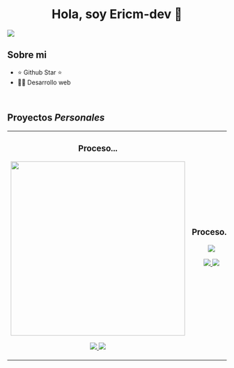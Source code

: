 <div align="center">
<h1 align="center">Hola, soy <a>Ericm-dev</a> 👋</h1>
</div>
<img src="#">

## Sobre mi

- ⭐ Github Star ⭐ 
- 👨‍💻 Desarrollo web
  
<br>

## Proyectos *Personales*

<table>
<tr>
<td width="50%">
<h3 align="center">Proceso...</h3>
<div align="center">
<a href="#" target="_blank"><img src="#" width="400" alt=""></a>
<p>
<a href="#" target="_blank">
<img src="#">
</a>
<a href="#" target="_blank">
<img src="#">
</a>
</p>
<p></p>
</div>                                                                              
</td>       

<td width="50%">
<h3 align="center">Proceso...</h3>
<div align="center">
<a href="#" target="_blank"><img src="#"></a>
<p>
<a href="#" target="_blank">
<img src="#">
</a>
<a href="#" target="_blank">
<img src="#">
</a>
</p>
<p></p>
</div>                                                                            
</td>  
</table>    

</div>
<br>
